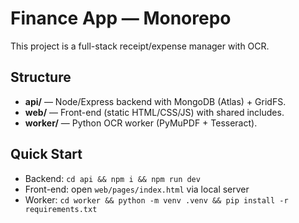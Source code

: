 # Finance App — Monorepo

This project is a full-stack receipt/expense manager with OCR.

## Structure
- **api/** — Node/Express backend with MongoDB (Atlas) + GridFS.
- **web/** — Front-end (static HTML/CSS/JS) with shared includes.
- **worker/** — Python OCR worker (PyMuPDF + Tesseract).

## Quick Start
- Backend: `cd api && npm i && npm run dev`
- Front-end: open `web/pages/index.html` via local server
- Worker: `cd worker && python -m venv .venv && pip install -r requirements.txt`
